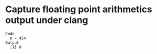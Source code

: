 # Capture floating point arithmetics output under clang

    Code
      n - 454
    Output
      [1] 0

